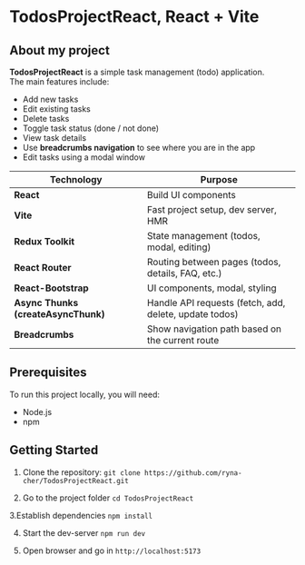 # TodosProjectReact, React + Vite

## About my project

**TodosProjectReact** is a simple task management (todo) application.  
The main features include:
- Add new tasks  
- Edit existing tasks  
- Delete tasks  
- Toggle task status (done / not done)  
- View task details  
- Use **breadcrumbs navigation** to see where you are in the app  
- Edit tasks using a modal window  


| Technology | Purpose |
|------------|---------|
| **React** | Build UI components |
| **Vite** | Fast project setup, dev server, HMR |
| **Redux Toolkit** | State management (todos, modal, editing) |
| **React Router** | Routing between pages (todos, details, FAQ, etc.) |
| **React-Bootstrap** | UI components, modal, styling |
| **Async Thunks (createAsyncThunk)** | Handle API requests (fetch, add, delete, update todos) |
| **Breadcrumbs** | Show navigation path based on the current route |


## Prerequisites
To run this project locally, you will need:

- Node.js  
- npm

## Getting Started
1. Clone the repository:
   ```git clone https://github.com/ryna-cher/TodosProjectReact.git```
   
2. Go to the project folder
   ```cd TodosProjectReact```
   
3.Establish dependencies
   ```npm install```

4. Start the dev-server
   ```npm run dev```
   
6. Open browser and go in
   ```http://localhost:5173```
